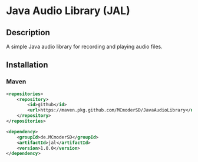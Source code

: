 # Java Audio Library (JAL)

## Description
A simple Java audio library for recording and playing audio files.

## Installation

### Maven
```xml
<repositories>
    <repository>
        <id>github</id>
        <url>https://maven.pkg.github.com/MCmoderSD/JavaAudioLibrary</url>
    </repository>
</repositories>

<dependency>
    <groupId>de.MCmoderSD</groupId>
    <artifactId>jal</artifactId>
    <version>1.0.0</version>
</dependency>